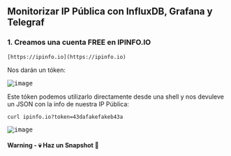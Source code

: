 ## Monitorizar IP Pública con InfluxDB, Grafana y Telegraf

### 1. Creamos una cuenta FREE en IPINFO.IO

```shell
[https://ipinfo.io](https://ipinfo.io)
```

Nos darán un tóken:

<kbd>![image](https://user-images.githubusercontent.com/20743678/198982285-6aa45366-0c55-4b2d-b834-b14a87d2f570.png)</kbd>

Este tóken podemos utilizarlo directamente desde una shell y nos devuleve un JSON con la info de nuestra IP Pública:

```shell
curl ipinfo.io?token=43dafakefakeb43a
```

<kbd>![image](https://user-images.githubusercontent.com/20743678/198984404-44bffcff-f9a6-461d-a70f-62ca3256ddcb.png)</kbd>

#### Warning - :skull: Haz un Snapshot :eyes:

